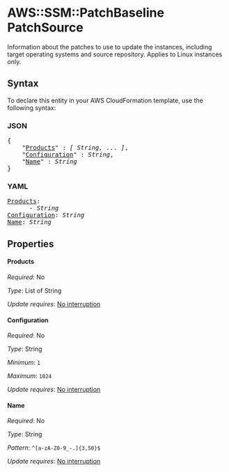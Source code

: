 # AWS::SSM::PatchBaseline PatchSource

Information about the patches to use to update the instances, including target operating systems and source repository. Applies to Linux instances only.

## Syntax

To declare this entity in your AWS CloudFormation template, use the following syntax:

### JSON

<pre>
{
    "<a href="#products" title="Products">Products</a>" : <i>[ String, ... ]</i>,
    "<a href="#configuration" title="Configuration">Configuration</a>" : <i>String</i>,
    "<a href="#name" title="Name">Name</a>" : <i>String</i>
}
</pre>

### YAML

<pre>
<a href="#products" title="Products">Products</a>: <i>
      - String</i>
<a href="#configuration" title="Configuration">Configuration</a>: <i>String</i>
<a href="#name" title="Name">Name</a>: <i>String</i>
</pre>

## Properties

#### Products

_Required_: No

_Type_: List of String

_Update requires_: [No interruption](https://docs.aws.amazon.com/AWSCloudFormation/latest/UserGuide/using-cfn-updating-stacks-update-behaviors.html#update-no-interrupt)

#### Configuration

_Required_: No

_Type_: String

_Minimum_: <code>1</code>

_Maximum_: <code>1024</code>

_Update requires_: [No interruption](https://docs.aws.amazon.com/AWSCloudFormation/latest/UserGuide/using-cfn-updating-stacks-update-behaviors.html#update-no-interrupt)

#### Name

_Required_: No

_Type_: String

_Pattern_: <code>^[a-zA-Z0-9_\-.]{3,50}$</code>

_Update requires_: [No interruption](https://docs.aws.amazon.com/AWSCloudFormation/latest/UserGuide/using-cfn-updating-stacks-update-behaviors.html#update-no-interrupt)

